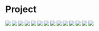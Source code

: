 # Project
![](https://github.com/norlietasedurante/Project/blob/master/home.png)
![](https://github.com/norlietasedurante/Project/blob/master/registration.png)
![](https://github.com/norlietasedurante/Project/blob/master/login.png)
![](https://github.com/norlietasedurante/Project/blob/master/home1.png)
![](https://github.com/norlietasedurante/Project/blob/master/about.png)
![](https://github.com/norlietasedurante/Project/blob/master/achi.png)
![](https://github.com/norlietasedurante/Project/blob/master/rules.png)
![](https://github.com/norlietasedurante/Project/blob/master/rules1.png)
![](https://github.com/norlietasedurante/Project/blob/master/rules2.png)
![](https://github.com/norlietasedurante/Project/blob/master/form.png)
![](https://github.com/norlietasedurante/Project/blob/master/complete.png)
![](https://github.com/norlietasedurante/Project/blob/master/table.png)
![](https://github.com/norlietasedurante/Project/blob/master/edittable.png)
![](https://github.com/norlietasedurante/Project/blob/master/naeditna.png)

